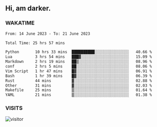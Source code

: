 ## Hi, am darker.

### WAKATIME

<!--START_SECTION:waka-->

```txt
From: 14 June 2023 - To: 21 June 2023

Total Time: 25 hrs 57 mins

Python       10 hrs 33 mins  ██████████░░░░░░░░░░░░░░░   40.66 %
Lua          3 hrs 54 mins   ███▓░░░░░░░░░░░░░░░░░░░░░   15.09 %
Markdown     2 hrs 19 mins   ██▒░░░░░░░░░░░░░░░░░░░░░░   08.96 %
conf         2 hrs 5 mins    ██░░░░░░░░░░░░░░░░░░░░░░░   08.06 %
Vim Script   1 hr 47 mins    █▓░░░░░░░░░░░░░░░░░░░░░░░   06.91 %
Bash         1 hr 39 mins    █▓░░░░░░░░░░░░░░░░░░░░░░░   06.39 %
Rust         44 mins         ▓░░░░░░░░░░░░░░░░░░░░░░░░   02.88 %
Other        31 mins         ▓░░░░░░░░░░░░░░░░░░░░░░░░   02.03 %
Makefile     25 mins         ▒░░░░░░░░░░░░░░░░░░░░░░░░   01.64 %
YAML         21 mins         ▒░░░░░░░░░░░░░░░░░░░░░░░░   01.38 %
```

<!--END_SECTION:waka-->

### VISITS
<!-- i should probably build this when i will have some time -->
![visitor](https://profile-counter.glitch.me/sanix-darker/count.svg)
